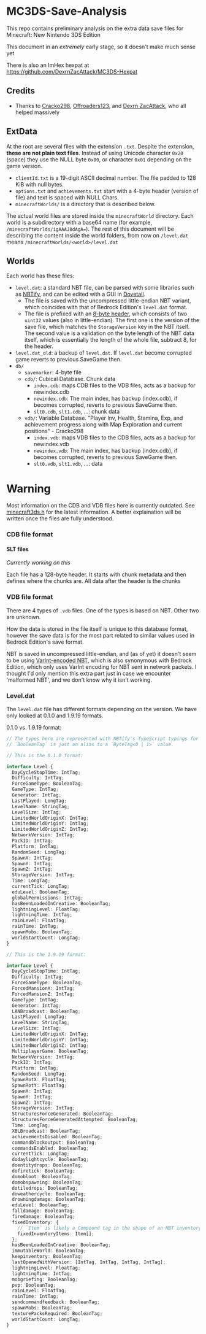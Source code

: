 # MC3DS-Save-Analysis

This repo contains preliminary analysis on the extra data save files for Minecraft: New Nintendo 3DS Edition

This document in an *extremely* early stage, so it doesn't make much sense yet

There is also an ImHex hexpat at https://github.com/DexrnZacAttack/MC3DS-Hexpat

## Credits

- Thanks to [Cracko298](https://github.com/Cracko298), [Offroaders123](https://github.com/Offroaders123), and [Dexrn ZacAttack](https://github.com/DexrnZacAttack), who all helped massively

## ExtData

At the root are several files with the extension `.txt`.  Despite the extension, **these are not plain text files**.
Instead of using Unicode character `0x20` (space) they use the NULL byte `0x00`, or character `0x01` depending on the game version.

* `clientId.txt` is a 19-digit ASCII decimal number.  The file padded to 128 KiB with null bytes. 
* `options.txt` and `achievements.txt` start with a 4-byte header (version of file) and text is spaced with NULL Chars.
* `minecraftWorlds/` is a directory that is described below.


The actual world files are stored inside the `minecraftWorld` directory.  Each world is a subdirectory with a base64 name (for example, `/minecraftWorlds/igAAAJ8dAgA=`).  The rest of this document will be describing the content inside the world folders, from now on `/level.dat` means `/minecraftWorlds/<world>/level.dat`

## Worlds

Each world has these files:

* `level.dat`: a standard NBT file, can be parsed with some libraries such as [NBTify](https://github.com/Offroaders123/NBTify), and can be edited with a GUI in [Dovetail](https://offroaders123.github.io/Dovetail/).
  - The file is saved with the uncompressed little-endian NBT variant, which coincides with that of Bedrock Edition's `level.dat` format.
  - The file is prefixed with an [8-byte header](https://wiki.bedrock.dev/nbt/nbt-in-depth.html#bedrock-nbt-file-header), which consists of two `uint32` values (also in little-endian). The first one is the version of the save file, which matches the `StorageVersion` key in the NBT itself. The second value is a validation on the byte length of the NBT data itself, which is essentially the length of the whole file, subtract 8, for the header.
* `level.dat_old`: a backup of `level.dat`. If `level.dat` become corrupted game reverts to previous SaveGame then.
* `db/`
  * `savemarker`: 4-byte file
  * `cdb/`: Cubical Database.
    Chunk data
    * `index.cdb`: maps CDB files to the VDB files, acts as a backup for newindex.cdb
    * `newindex.cdb`: The main index, has backup (index.cdb), if becomes corrupted, reverts to previous SaveGame then.
    * `slt0.cdb`, `slt1.cdb`, ...: chunk data
  * `vdb/`: Variable Database.
    "Player Inv, Health, Stamina, Exp, and achievement progress along with Map Exploration and current positions" - Cracko298
    * `index.vdb`: maps VDB files to the CDB files, acts as a backup for newindex.vdb
    * `newindex.vdb`: The main index, has backup (index.cdb), if becomes corrupted, reverts to previous SaveGame then.
    * `slt0.vdb`, `slt1.vdb`, ...: data

# Warning
Most information on the CDB and VDB files here is currently outdated.  See [minecraft3ds.h](https://github.com/MC3DS-Save-Research/3DS-Chunker/blob/main/mc3ds/minecraft3ds.h) for the latest information.  A better explaination will be written once the files are fully understood.

### CDB file format

#### SLT files

*Currently working on this*

Each file has a 128-byte header.
It starts with chunk metadata and then defines where the chunks are.
All data after the header is the chunks

### VDB file format
There are 4 types of `.vdb` files.
One of the types is based on NBT.
Other two are unknown.

How the data is stored in the file itself is unique to this database format, however the save data is for the most part related to similar values used in Bedrock Edition's save format.

NBT is saved in uncompressed little-endian, and (as of yet) it doesn't seem to be using [VarInt-encoded NBT](https://wiki.vg/VarInt_And_VarLong), which is also synonymous with Bedrock Edition, which only uses VarInt encoding for NBT sent in network packets. I thought I'd only mention this extra part just in case we encounter 'malformed NBT', and we don't know why it isn't working.

### Level.dat
The `level.dat` file has different formats depending on the version.
We have only looked at 0.1.0 and 1.9.19 formats.

 0.1.0 vs. 1.9.19 format:
```ts
// The types here are represented with NBTify's TypeScript typings for NBT tags.
// `BooleanTag` is just an alias to a `ByteTag<0 | 1>` value.

// This is the 0.1.0 format:

interface Level {
  DayCycleStopTime: IntTag;
  Difficulty: IntTag;
  ForceGameType: BooleanTag;
  GameType: IntTag;
  Generator: IntTag;
  LastPlayed: LongTag;
  LevelName: StringTag;
  LevelSize: IntTag;
  LimitedWorldOriginX: IntTag;
  LimitedWorldOriginY: IntTag;
  LimitedWorldOriginZ: IntTag;
  NetworkVersion: IntTag;
  PackID: IntTag;
  Platform: IntTag;
  RandomSeed: LongTag;
  SpawnX: IntTag;
  SpawnY: IntTag;
  SpawnZ: IntTag;
  StorageVersion: IntTag;
  Time: LongTag;
  currentTick: LongTag;
  eduLevel: BooleanTag;
  globalPermissions: IntTag;
  hasBeenLoadedInCreative: BooleanTag;
  lightningLevel: FloatTag;
  lightningTime: IntTag;
  rainLevel: FloatTag;
  rainTime: IntTag;
  spawnMobs: BooleanTag;
  worldStartCount: LongTag;
}

// This is the 1.9.19 format:

interface Level {
  DayCycleStopTime: IntTag;
  Difficulty: IntTag;
  ForceGameType: BooleanTag;
  ForcedMansionX: IntTag;
  ForcedMansionZ: IntTag;
  GameType: IntTag;
  Generator: IntTag;
  LANBroadcast: BooleanTag;
  LastPlayed: LongTag;
  LevelName: StringTag;
  LevelSize: IntTag;
  LimitedWorldOriginX: IntTag;
  LimitedWorldOriginY: IntTag;
  LimitedWorldOriginZ: IntTag;
  MultiplayerGame: BooleanTag;
  NetworkVersion: IntTag;
  PackID: IntTag;
  Platform: IntTag;
  RandomSeed: LongTag;
  SpawnRotX: FloatTag;
  SpawnRotY: FloatTag;
  SpawnX: IntTag;
  SpawnY: IntTag;
  SpawnZ: IntTag;
  StorageVersion: IntTag;
  StructuresForceGenerated: BooleanTag;
  StructuresForceGeneratedAttempted: BooleanTag;
  Time: LongTag;
  XBLBroadcast: BooleanTag;
  achievementsDisabled: BooleanTag;
  commandblockoutput: BooleanTag;
  commandsEnabled: BooleanTag;
  currentTick: LongTag;
  dodaylightcycle: BooleanTag;
  doentitydrops: BooleanTag;
  dofiretick: BooleanTag;
  domobloot: BooleanTag;
  domobspawning: BooleanTag;
  dotiledrops: BooleanTag;
  doweathercycle: BooleanTag;
  drowningdamage: BooleanTag;
  eduLevel: BooleanTag;
  falldamage: BooleanTag;
  firedamage: BooleanTag;
  fixedInventory: {
    // `Item` is likely a Compound tag in the shape of an NBT inventory item.
    fixedInventoryItems: Item[];
  };
  hasBeenLoadedInCreative: BooleanTag;
  immutableWorld: BooleanTag;
  keepinventory: BooleanTag;
  lastOpenedWithVersion: [IntTag, IntTag, IntTag, IntTag];
  lightningLevel: FloatTag;
  lightningTime: IntTag;
  mobgriefing: BooleanTag;
  pvp: BooleanTag;
  rainLevel: FloatTag;
  rainTime: IntTag;
  sendcommandfeedback: BooleanTag;
  spawnMobs: BooleanTag;
  texturePacksRequired: BooleanTag;
  worldStartCount: LongTag;
}
```
